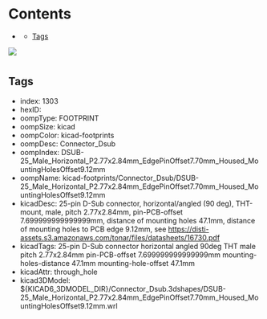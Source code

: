 



Contents
========

* [](#)
	* [Tags](#tags)
  
![][im]
# 

## Tags

- index: 1303
- hexID: 
- oompType: FOOTPRINT
- oompSize: kicad
- oompColor: kicad-footprints
- oompDesc: Connector_Dsub
- oompIndex: DSUB-25_Male_Horizontal_P2.77x2.84mm_EdgePinOffset7.70mm_Housed_MountingHolesOffset9.12mm
- oompName: kicad-footprints/Connector_Dsub/DSUB-25_Male_Horizontal_P2.77x2.84mm_EdgePinOffset7.70mm_Housed_MountingHolesOffset9.12mm
- kicadDesc: 25-pin D-Sub connector, horizontal/angled (90 deg), THT-mount, male, pitch 2.77x2.84mm, pin-PCB-offset 7.699999999999999mm, distance of mounting holes 47.1mm, distance of mounting holes to PCB edge 9.12mm, see https://disti-assets.s3.amazonaws.com/tonar/files/datasheets/16730.pdf
- kicadTags: 25-pin D-Sub connector horizontal angled 90deg THT male pitch 2.77x2.84mm pin-PCB-offset 7.699999999999999mm mounting-holes-distance 47.1mm mounting-hole-offset 47.1mm
- kicadAttr: through_hole
- kicad3DModel: ${KICAD6_3DMODEL_DIR}/Connector_Dsub.3dshapes/DSUB-25_Male_Horizontal_P2.77x2.84mm_EdgePinOffset7.70mm_Housed_MountingHolesOffset9.12mm.wrl



[im]: image.png
